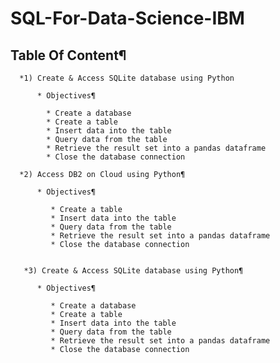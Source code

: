 # SQL-For-Data-Science-IBM

##  Table Of Content¶
    
      *1) Create & Access SQLite database using Python
          
          * Objectives¶
            
            * Create a database
            * Create a table
            * Insert data into the table
            * Query data from the table
            * Retrieve the result set into a pandas dataframe
            * Close the database connection
            
      *2) Access DB2 on Cloud using Python¶
      
          * Objectives¶
           
             * Create a table
             * Insert data into the table
             * Query data from the table
             * Retrieve the result set into a pandas dataframe
             * Close the database connection
             
             
       *3) Create & Access SQLite database using Python¶
       
          * Objectives¶
          
             * Create a database
             * Create a table
             * Insert data into the table
             * Query data from the table
             * Retrieve the result set into a pandas dataframe
             * Close the database connection

            
 
